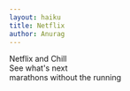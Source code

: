 ```yaml
---
layout: haiku
title: Netflix
author: Anurag
---
```


Netflix and Chill<br>
See what's next<br>
marathons without the running<br>
